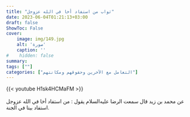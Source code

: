 ```yaml
---
title: "ثواب من استفاد أخا في الله عزوجل"
date: 2023-06-04T01:21:13+03:00
draft: false
ShowToc: False
cover:
    image: img/149.jpg
    alt: 'صورة'
    caption: ''
#    hidden: false
summary: 
tags: [""]
categories: ["التعامل مع الآخرين وحقوقهم ومكانتهم"]
---
```

{{< youtube H1sk4HCMaFM >}}  
 <br>
عن محمد بن زيد قال سمعت الرضا
عليه‌السلام يقول : من استفاد أخا في الله عزوجل استفاد بيتا في الجنة.


